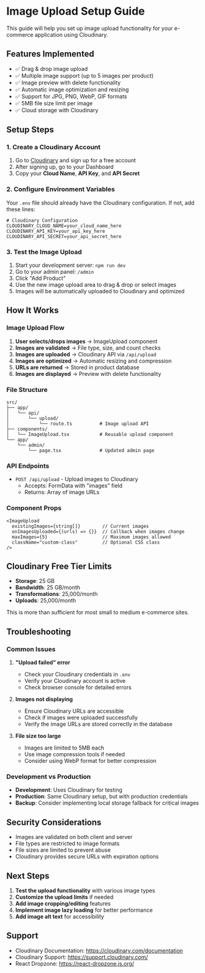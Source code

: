 # Image Upload Setup Guide

This guide will help you set up image upload functionality for your e-commerce application using Cloudinary.

## Features Implemented

- ✅ Drag & drop image upload
- ✅ Multiple image support (up to 5 images per product)
- ✅ Image preview with delete functionality
- ✅ Automatic image optimization and resizing
- ✅ Support for JPG, PNG, WebP, GIF formats
- ✅ 5MB file size limit per image
- ✅ Cloud storage with Cloudinary

## Setup Steps

### 1. Create a Cloudinary Account

1. Go to [Cloudinary](https://cloudinary.com/) and sign up for a free account
2. After signing up, go to your Dashboard
3. Copy your **Cloud Name**, **API Key**, and **API Secret**

### 2. Configure Environment Variables

Your `.env` file should already have the Cloudinary configuration. If not, add these lines:

```env
# Cloudinary Configuration
CLOUDINARY_CLOUD_NAME=your_cloud_name_here
CLOUDINARY_API_KEY=your_api_key_here
CLOUDINARY_API_SECRET=your_api_secret_here
```

### 3. Test the Image Upload

1. Start your development server: `npm run dev`
2. Go to your admin panel: `/admin`
3. Click "Add Product"
4. Use the new image upload area to drag & drop or select images
5. Images will be automatically uploaded to Cloudinary and optimized

## How It Works

### Image Upload Flow

1. **User selects/drops images** → ImageUpload component
2. **Images are validated** → File type, size, and count checks
3. **Images are uploaded** → Cloudinary API via `/api/upload`
4. **Images are optimized** → Automatic resizing and compression
5. **URLs are returned** → Stored in product database
6. **Images are displayed** → Preview with delete functionality

### File Structure

```
src/
├── app/
│   └── api/
│       └── upload/
│           └── route.ts          # Image upload API
├── components/
│   └── ImageUpload.tsx           # Reusable upload component
└── app/
    └── admin/
        └── page.tsx              # Updated admin page
```

### API Endpoints

- `POST /api/upload` - Upload images to Cloudinary
  - Accepts: FormData with "images" field
  - Returns: Array of image URLs

### Component Props

```tsx
<ImageUpload
  existingImages={string[]}        // Current images
  onImagesUploaded={(urls) => {}}  // Callback when images change
  maxImages={5}                    // Maximum images allowed
  className="custom-class"         // Optional CSS class
/>
```

## Cloudinary Free Tier Limits

- **Storage**: 25 GB
- **Bandwidth**: 25 GB/month
- **Transformations**: 25,000/month
- **Uploads**: 25,000/month

This is more than sufficient for most small to medium e-commerce sites.

## Troubleshooting

### Common Issues

1. **"Upload failed" error**
   - Check your Cloudinary credentials in `.env`
   - Verify your Cloudinary account is active
   - Check browser console for detailed errors

2. **Images not displaying**
   - Ensure Cloudinary URLs are accessible
   - Check if images were uploaded successfully
   - Verify the image URLs are stored correctly in the database

3. **File size too large**
   - Images are limited to 5MB each
   - Use image compression tools if needed
   - Consider using WebP format for better compression

### Development vs Production

- **Development**: Uses Cloudinary for testing
- **Production**: Same Cloudinary setup, but with production credentials
- **Backup**: Consider implementing local storage fallback for critical images

## Security Considerations

- Images are validated on both client and server
- File types are restricted to image formats
- File sizes are limited to prevent abuse
- Cloudinary provides secure URLs with expiration options

## Next Steps

1. **Test the upload functionality** with various image types
2. **Customize the upload limits** if needed
3. **Add image cropping/editing** features
4. **Implement image lazy loading** for better performance
5. **Add image alt text** for accessibility

## Support

- Cloudinary Documentation: https://cloudinary.com/documentation
- Cloudinary Support: https://support.cloudinary.com/
- React Dropzone: https://react-dropzone.js.org/ 